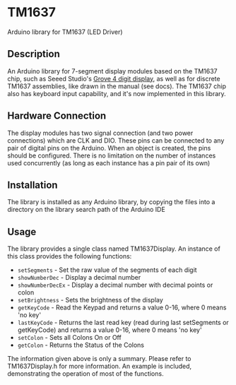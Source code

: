 TM1637
======
Arduino library for TM1637 (LED Driver)


Description
-----------
An Arduino library for 7-segment display modules based on the TM1637 chip, such as Seeed Studio's [Grove 4 digit display](http://www.seeedstudio.com/depot/grove-4digit-display-p-1198.html), as well as for discrete TM1637 assemblies, like drawn in the manual (see docs). The TM1637 chip also has keyboard input capability, and it's now implemented in this library.

Hardware Connection
-------------------
The display modules has two signal connection (and two power connections) which are CLK and DIO. These pins can be connected to any pair of digital pins on the Arduino. When an object is created, the pins should be configured. There is no limitation on the number of instances used concurrently (as long as each instance has a pin pair of its own)

Installation
------------
The library is installed as any Arduino library, by copying the files into a directory on the library search path of the Arduino IDE

Usage
-----
The library provides a single class named TM1637Display. An instance of this class provides the following functions:

* `setSegments` - Set the raw value of the segments of each digit
* `showNumberDec` - Display a decimal number
* `showNumberDecEx` - Display a decimal number with decimal points or colon
* `setBrightness` - Sets the brightness of the display
* `getKeyCode` - Read the Keypad and returns a value 0-16, where 0 means 'no key'
* `lastKeyCode` - Returns the last read key (read during last setSegments or getKeyCode) and returns a value 0-16, where 0 means 'no key'
* `setColon` - Sets all Colons On or Off
* `getColon` - Returns the Status of the Colons

The information given above is only a summary. Please refer to TM1637Display.h for more information. An example is included, demonstrating the operation of most of the functions.
